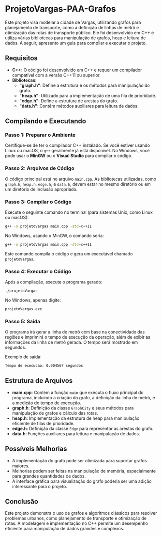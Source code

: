 # ProjetoVargas-PAA-Grafos

Este projeto visa modelar a cidade de Vargas, utilizando grafos para planejamento de transporte, como a definição de linhas de metrô e otimização das rotas de transporte público. Ele foi desenvolvido em C++ e utiliza várias bibliotecas para manipulação de grafos, heap e leitura de dados. A seguir, apresento um guia para compilar e executar o projeto.

## Requisitos

- **C++**: O código foi desenvolvido em C++ e requer um compilador compatível com a versão C++11 ou superior.
- **Bibliotecas**: 
  - **"graph.h"**: Define a estrutura e os métodos para manipulação do grafo.
  - **"heap.h"**: Utilizado para a implementação de uma fila de prioridade.
  - **"edge.h"**: Define a estrutura de arestas do grafo.
  - **"data.h"**: Contém métodos auxiliares para leitura de dados.

## Compilando e Executando

### Passo 1: Preparar o Ambiente
Certifique-se de ter o compilador C++ instalado. Se você estiver usando Linux ou macOS, o `g++` geralmente já está disponível. No Windows, você pode usar o **MinGW** ou o **Visual Studio** para compilar o código.

### Passo 2: Arquivos de Código

O código principal está no arquivo `main.cpp`. As bibliotecas utilizadas, como `graph.h`, `heap.h`, `edge.h`, e `data.h`, devem estar no mesmo diretório ou em um diretório de inclusão apropriado.

### Passo 3: Compilar o Código

Execute o seguinte comando no terminal (para sistemas Unix, como Linux ou macOS):

```bash
g++ -o projetoVargas main.cpp -std=c++11
```

No Windows, usando o MinGW, o comando seria:

```bash
g++ -o projetoVargas main.cpp -std=c++11
```

Este comando compila o código e gera um executável chamado `projetoVargas`.

### Passo 4: Executar o Código

Após a compilação, execute o programa gerado:

```bash
./projetoVargas
```

No Windows, apenas digite:

```bash
projetoVargas.exe
```

### Passo 5: Saída

O programa irá gerar a linha de metrô com base na conectividade das regiões e imprimirá o tempo de execução da operação, além de exibir as informações da linha de metrô gerada. O tempo será mostrado em segundos.

Exemplo de saída:

```bash
Tempo de execucao: 0.004567 segundos
```

## Estrutura de Arquivos

- **main.cpp**: Contém a função `main` que executa o fluxo principal do programa, incluindo a criação do grafo, a definição da linha de metrô, e a medição do tempo de execução.
- **graph.h**: Definição da classe `GraphCity` e seus métodos para manipulação de grafos e cálculo das rotas.
- **heap.h**: Implementação da estrutura de heap para manipulação eficiente de filas de prioridade.
- **edge.h**: Definição da classe `Edge` para representar as arestas do grafo.
- **data.h**: Funções auxiliares para leitura e manipulação de dados.

## Possíveis Melhorias

- A implementação do grafo pode ser otimizada para suportar grafos maiores.
- Melhorias podem ser feitas na manipulação de memória, especialmente para grandes quantidades de dados.
- A interface gráfica para visualização do grafo poderia ser uma adição interessante para o projeto.

## Conclusão

Este projeto demonstra o uso de grafos e algoritmos clássicos para resolver problemas urbanos, como planejamento de transporte e otimização de rotas. A modelagem e implementação no C++ permite um desempenho eficiente para manipulação de dados grandes e complexos.
